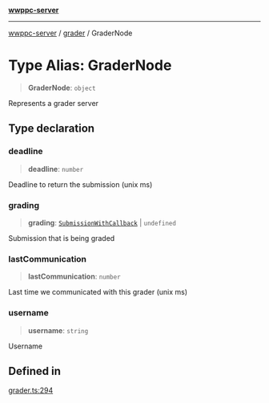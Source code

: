 [**wwppc-server**](../../README.md)

***

[wwppc-server](../../modules.md) / [grader](../README.md) / GraderNode

# Type Alias: GraderNode

> **GraderNode**: `object`

Represents a grader server

## Type declaration

### deadline

> **deadline**: `number`

Deadline to return the submission (unix ms)

### grading

> **grading**: [`SubmissionWithCallback`](SubmissionWithCallback.md) \| `undefined`

Submission that is being graded

### lastCommunication

> **lastCommunication**: `number`

Last time we communicated with this grader (unix ms)

### username

> **username**: `string`

Username

## Defined in

[grader.ts:294](https://github.com/WWPPC/WWPPC-server/blob/893fab4901e205d136b5570c7c0b518b74b2e9d9/src/grader.ts#L294)
